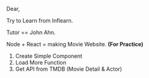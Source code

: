 Dear,

Try to Learn from Inflearn.

Tutor == John Ahn.

Node + React = making Movie Website.
**(For Practice)**

1. Create Simple Component
2. Load More Function
3. Get API from TMDB (Movie Detail & Actor)
